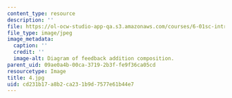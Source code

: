 ```yaml
---
content_type: resource
description: ''
file: https://ol-ocw-studio-app-qa.s3.amazonaws.com/courses/6-01sc-introduction-to-electrical-engineering-and-computer-science-i-spring-2011/cd231b17a8b2ca231b9d7577e61b44e7_4.jpg
file_type: image/jpeg
image_metadata:
  caption: ''
  credit: ''
  image-alt: Diagram of feedback addition composition.
parent_uid: 09ae0a4b-00ca-3719-2b3f-fe9f36ca05cd
resourcetype: Image
title: 4.jpg
uid: cd231b17-a8b2-ca23-1b9d-7577e61b44e7
---
```

